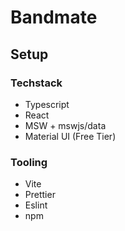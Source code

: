 # Bandmate

## Setup

### Techstack

- Typescript
- React
- MSW + mswjs/data
- Material UI (Free Tier)

### Tooling

- Vite
- Prettier
- Eslint
- npm
